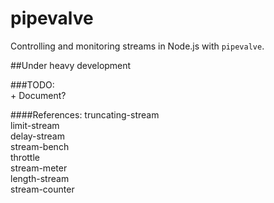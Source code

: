pipevalve
=========

Controlling and monitoring streams in Node.js with `pipevalve`.
    
##Under heavy development

###TODO:  
    + Document?
    
####References: 
    truncating-stream  
    limit-stream  
    delay-stream  
    stream-bench  
    throttle  
    stream-meter  
    length-stream  
    stream-counter  